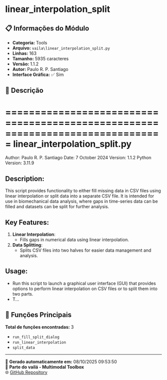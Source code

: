# linear_interpolation_split

## 📋 Informações do Módulo

- **Categoria:** Tools
- **Arquivo:** `vaila\linear_interpolation_split.py`
- **Linhas:** 163
- **Tamanho:** 5935 caracteres
- **Versão:** 1.1.2
- **Autor:** Paulo R. P. Santiago
- **Interface Gráfica:** ✅ Sim

## 📖 Descrição


===============================================================================
linear_interpolation_split.py
===============================================================================
Author: Paulo R. P. Santiago
Date: 7 October 2024
Version: 1.1.2
Python Version: 3.11.9

Description:
------------
This script provides functionality to either fill missing data in CSV files using
linear interpolation or split data into a separate CSV file. It is intended for
use in biomechanical data analysis, where gaps in time-series data can be filled
and datasets can be split for further analysis.

Key Features:
-------------
1. **Linear Interpolation**:
   - Fills gaps in numerical data using linear interpolation.
2. **Data Splitting**:
   - Splits CSV files into two halves for easier data management and analysis.

Usage:
------
- Run this script to launch a graphical user interface (GUI) that provides options
  to perform linear interpolation on CSV files or to split them into two parts.
- T...

## 🔧 Funções Principais

**Total de funções encontradas:** 3

- `run_fill_split_dialog`
- `run_linear_interpolation`
- `split_data`




---

📅 **Gerado automaticamente em:** 08/10/2025 09:53:50  
🔗 **Parte do vailá - Multimodal Toolbox**  
🌐 [GitHub Repository](https://github.com/vaila-multimodaltoolbox/vaila)
